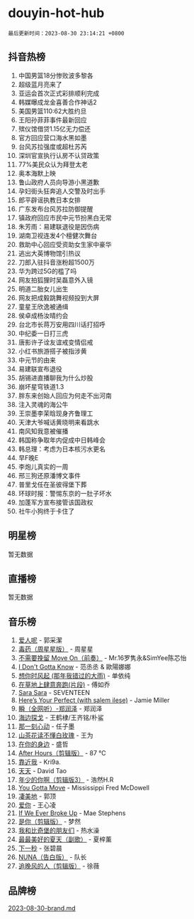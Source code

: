 # douyin-hot-hub

`最后更新时间：2023-08-30 23:14:21 +0800`

## 抖音热榜

1. 中国男篮18分惨败波多黎各
1. 超级蓝月亮来了
1. 亚运会首次正式彩排顺利完成
1. 韩媒曝成龙金喜善合作神话2
1. 美国男篮110:62大胜约旦
1. 王阳孙菲菲事件最新回应
1. 殡仪馆借贷1.15亿无力偿还
1. 官方回应营口海水黑如墨
1. 台风苏拉强度或超杜苏芮
1. 深圳官宣执行认房不认贷政策
1. 77%美民众认为拜登太老
1. 奥本海默上映
1. 鲁山政府人员向导游小黑道歉
1. 孕妇街头狂奔追人交警及时出手
1. 郎平辟谣执教日本女排
1. 广东发布台风苏拉防御提醒
1. 镇政府回应市民中元节扮黑白无常
1. 朱芳雨：易建联退役是因伤病
1. 湖南卫视连发4个檀健次舞台
1. 救助中心回应受资助女生家中豪华
1. 逃出大英博物馆引热议
1. 刀郎入驻抖音涨粉超1500万
1. 华为跨过5G的槛了吗
1. 网友拍狐狸时吴磊意外入镜
1. 明道二胎女儿出生
1. 网友把成毅跳舞视频投到大屏
1. 童星王欣逸被通缉
1. 侯卓成杨汝晴约会
1. 台北市长蒋万安用四川话打招呼
1. 中纪委一日打三虎
1. 唐影许子诠友谊戒变情侣戒
1. 小红书旅游搭子被指涉黄
1. 中元节的由来
1. 易建联宣布退役
1. 胡锡进直播聊我为什么炒股
1. 崩坏星穹铁道1.3
1. 胖东来创始人回应为何走不出河南
1. 注入灵魂的海公牛
1. 王崇墨李茉晗现身齐鲁理工
1. 天津大爷喊话黄晓明来看跳水
1. 南风知我意被催播
1. 韩国称争取年内促成中日韩峰会
1. 韩总理：考虑为日本核污水更名
1. 早F晚E
1. 李炮儿真实的一周
1. 邢三狗还原潘博文事件
1. 普里戈任在圣彼得堡下葬
1. 环球时报：警惕东京的一肚子坏水
1. 加蓬军方宣布接管该国政权
1. 社牛小狗终于卡住了

## 明星榜

暂无数据

## 直播榜

暂无数据

## 音乐榜

1. [爱人呢](https://sf6-cdn-tos.douyinstatic.com/obj/tos-cn-ve-2774/2041dc10f3c442f1992b439a00eaf2ba) - 郭采潔
1. [毒药（周星星版）](https://sf3-cdn-tos.douyinstatic.com/obj/tos-cn-ve-2774/oAXunb2JtDTQMcBfaEkg8Be5IhZQCmGByB0V33) - 周星星
1. [不需要挽留 Move On（前奏）](https://sf6-cdn-tos.douyinstatic.com/obj/tos-cn-ve-2774/ooCBhgCCkF4nExzQL9WZSUbitfA8IsDkgQIYhe) - Mr.16罗隽永&SimYee陈芯怡
1. [I Don't Gotta Know](https://sf3-cdn-tos.douyinstatic.com/obj/tos-cn-ve-2774/o8nCfgMGwCsAvgDe5bzzaDQDFf6ksAUxrlFC8J) - 范丞丞 & 歐陽娜娜
1. [想你时风起 (那年我错过的大雨)](https://sf3-cdn-tos.douyinstatic.com/obj/tos-cn-ve-2774/ooR7G8ftDMzIgnxa0HbReM4CZ74qknQABLtHB1) - 单依纯
1. [在草地上肆意奔跑(片段)](https://sf6-cdn-tos.douyinstatic.com/obj/tos-cn-ve-2774/8831d494742f45dabdfa8adb8b817259) - 傅如乔
1. [Sara Sara](https://sf6-cdn-tos.douyinstatic.com/obj/tos-cn-ve-2774/oAceDXU2gVHZCQFrkrYmX8e5tUBxQPb6Bmd2nF) - SEVENTEEN
1. [Here’s Your Perfect (with salem ilese)](https://sf6-cdn-tos.douyinstatic.com/obj/tos-cn-ve-2774/076b1576c6c546598f803fe53da388a7) - Jamie Miller
1. [瞬（全网听）-郑润泽](https://sf6-cdn-tos.douyinstatic.com/obj/tos-cn-ve-2774/o4Vb9eJZClCZTnRQYy0BRSeHGrDtrkrQgIBvQt) - 郑润泽
1. [海边探戈](https://sf3-cdn-tos.douyinstatic.com/obj/tos-cn-ve-2774/os9gE0VQCGqt6VQkZDyBBYvfSDY0QFe3vVmubn) - 王鹤棣/王齐铭/朴鲨
1. [那一刻心动](https://sf6-cdn-tos.douyinstatic.com/obj/tos-cn-ve-2774/4c0ed00133e3439592b4741c72acc6f3) - 任子墨
1. [山茶花读不懂白玫瑰](https://sf6-cdn-tos.douyinstatic.com/obj/tos-cn-ve-2774/osfn8B7DktrRHEPJgPCfDbw7QDQEkwC16BxZg9) - 王为
1. [在你的身边](https://sf3-cdn-tos.douyinstatic.com/obj/tos-cn-ve-2774/9dce2ee6c9f84c17a6d68458730d7ae8) - 盛哲
1. [After Hours（剪辑版）](https://sf3-cdn-tos.douyinstatic.com/obj/tos-cn-ve-2774/owgWztApWhImMFMpyEyQfAIyIusRBioqSgWk7T) - 87 ℃
1. [靠近我](https://sf6-cdn-tos.douyinstatic.com/obj/tos-cn-ve-2774/oMGCfQ3FZdrziXO1QC8zgfNXawBf91hGAIvUrY) - Kri9a.
1. [天天](https://sf6-cdn-tos.douyinstatic.com/obj/tos-cn-ve-2774/6b075c4856e34a60a1ef022c4a80dec5) - David Tao
1. [年少的你啊（剪辑版3）](https://sf3-cdn-tos.douyinstatic.com/obj/tos-cn-ve-2774/oo2vDGhzyAtN1QLfh5k1iBIpWAv2NOZQysM5tK) - 浩然H.R
1. [You Gotta Move](https://sf3-cdn-tos.douyinstatic.com/obj/tos-cn-ve-2774/a2b672af67514106b25cdfd6f1a8aad2) - Mississippi Fred McDowell
1. [凄美地](https://sf3-cdn-tos.douyinstatic.com/obj/tos-cn-ve-2774/oshF4RgFMhmTSa4jCaHNUXI0NetFtBBQBzBZdf) - 郭顶
1. [爱你](https://sf6-cdn-tos.douyinstatic.com/obj/tos-cn-ve-2774/738d8b240f1e4519b44cf31c84e02e24) - 王心凌
1. [If We Ever Broke Up](https://sf6-cdn-tos.douyinstatic.com/obj/tos-cn-ve-2774/o8onj5HDk0ImtBmO0URBfeyCDXQJMYkQ1gb8Zy) - Mae Stephens
1. [是你（剪辑版）](https://sf3-cdn-tos.douyinstatic.com/obj/tos-cn-ve-2774/46019dae783c4c969944217fe1cfafc4) - 梦然
1. [我和比奇堡的朋友们](https://sf6-cdn-tos.douyinstatic.com/obj/tos-cn-ve-2774/f0505db981ea4a6d91453a15924a82aa) - 热水澡
1. [最最美好的夏天（副歌）](https://sf6-cdn-tos.douyinstatic.com/obj/tos-cn-ve-2774/o4FMghDLZkPIkCutdrsXlbTHcaZztBfeCp9AFS) - 夏梓薰
1. [下一秒](https://sf6-cdn-tos.douyinstatic.com/obj/tos-cn-ve-2774/16eedda97153423db2501ff6373be86a) - 张碧晨
1. [NUNA（告白版）](https://sf6-cdn-tos.douyinstatic.com/obj/tos-cn-ve-2774/a65828cbd8ce41a78a430a58b49f4feb) - 队长
1. [追晚风的人（剪辑版）](https://sf6-cdn-tos.douyinstatic.com/obj/tos-cn-ve-2774/560835060af84ac29cd5c12e2a98f7eb) - 徐薇

## 品牌榜

[2023-08-30-brand.md](2023-08-30-brand.md)
